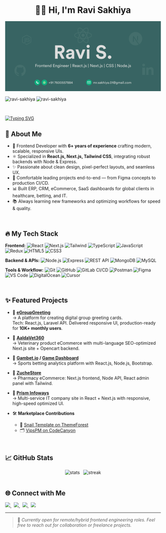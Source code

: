 <h1 align="center">👋🏻 Hi, I'm Ravi Sakhiya</h1>

<img src="./github-profile-banner.jpg" alt="banner" /><br>

<p align="left">
<img src="https://komarev.com/ghpvc/?username=ravi-sakhiya&label=Profile%20views&color=0e75b6&style=flat" alt="ravi-sakhiya" /> 
<img src="https://img.shields.io/github/followers/ravi-sakhiya" alt="ravi-sakhiya" /> 
</p><br>

[![Typing SVG](https://readme-typing-svg.demolab.com?font=Fira+Code&pause=1000&width=435&lines=Frontend+Expert+(6%2B+Years);React+%7C+Next.js+%7C+Tailwind+%7C+Node.js;Fullstack+MERN+Engineer;Building+from+UI%2FUX+to+API+%26+DevOps)](https://git.io/typing-svg)

## 🚀 About Me

- 🌟 Frontend Developer with **6+ years of experience** crafting modern, scalable, responsive UIs.
- ⚛️ Specialized in **React.js, Next.js, Tailwind CSS**, integrating robust backends with Node & Express.
- ✨ Passionate about clean design, pixel-perfect layouts, and seamless UX.
- 💼 Comfortable leading projects end-to-end — from Figma concepts to production CI/CD.
- 📊 Built ERP, CRM, eCommerce, SaaS dashboards for global clients in healthcare, betting, and IT.
- 📚 Always learning new frameworks and optimizing workflows for speed & quality.

<br>

## 🔥 My Tech Stack

**Frontend:**
![React](https://img.shields.io/badge/React-282C34?logo=react&logoColor=61DAFB)
![Next.js](https://img.shields.io/badge/Next.js-282C34?logo=next.js)
![Tailwind](https://img.shields.io/badge/Tailwind_CSS-282C34?logo=tailwind-css&logoColor=06B6D4)
![TypeScript](https://img.shields.io/badge/TypeScript-282C34?logo=typescript)
![JavaScript](https://img.shields.io/badge/JavaScript-282C34?logo=javascript&logoColor=F7DF1E)
![Redux](https://img.shields.io/badge/Redux-282C34?logo=redux&logoColor=764ABC)
![HTML5](https://img.shields.io/badge/HTML5-282C34?logo=html5)
![CSS3](https://img.shields.io/badge/CSS3-282C34?logo=css3)

**Backend & APIs:**
![Node.js](https://img.shields.io/badge/Node.js-282C34?logo=node.js)
![Express](https://img.shields.io/badge/Express-282C34?logo=express)
![REST API](https://img.shields.io/badge/REST_API-282C34)
![MongoDB](https://img.shields.io/badge/MongoDB-282C34?logo=mongodb&logoColor=47A248)
![MySQL](https://img.shields.io/badge/MySQL-282C34?logo=mysql&logoColor=4479A1)

**Tools & Workflow:**
![Git](https://img.shields.io/badge/Git-282C34?logo=git)
![GitHub](https://img.shields.io/badge/GitHub-282C34?logo=github)
![GitLab CI/CD](https://img.shields.io/badge/GitLab_CI/CD-282C34?logo=gitlab)
![Postman](https://img.shields.io/badge/Postman-282C34?logo=postman)
![Figma](https://img.shields.io/badge/Figma-282C34?logo=figma)
![VS Code](https://img.shields.io/badge/VS_Code-282C34?logo=visualstudiocode&logoColor=007ACC)
![DigitalOcean](https://img.shields.io/badge/DigitalOcean-282C34?logo=digitalocean&logoColor=0080FF)
![Cursor](https://img.shields.io/badge/Cursor.sh-282C34?logo=cursor&logoColor=5E5DF0)

<br>

## ✨ Featured Projects

- 🔗 **[eGroupGreeting](https://egroupgreeting.com/)**  
  → A platform for creating digital group greeting cards.  
  Tech: React.js, Laravel API. Delivered responsive UI, production-ready for **10K+ monthly users**.

- 🔗 **[AaldaVet360](https://aaldavet360.com/jp/)**  
  → Veterinary product eCommerce with multi-language SEO-optimized Next.js site + Opencart backend.

- 🔗 **[Gambet.io](https://gambet.io) / [Game Dashboard](https://game.gambet.io/)**  
  → Sports betting analytics platform with React.js, Node.js, Bootstrap.

- 🔗 **[ZucheStore](https://zuchestore.com/)**  
  → Pharmacy eCommerce: Next.js frontend, Node API, React admin panel with Tailwind.

- 🔗 **[Prism Infoways](https://prisminfoways.com/)**  
  → Multi-service IT company site in React + Next.js with responsive, high-speed optimized UI.

- 🛠 **Marketplace Contributions**  
  - 🎨 [Snail Template on ThemeForest](https://themeforest.net/item/snail-creative-multipurpose-html5-templates/28062252)  
  - 🗂️ [VipsPM on CodeCanyon](https://codecanyon.net/item/vipspm-angular8-laravel57-project-suite/25335792)

<br>

## 📈 GitHub Stats

<div align="center">  
    <img src="https://github-readme-stats.vercel.app/api?username=ravi-sakhiya&show_icons=true&theme=transparent&border_color=454545" alt="stats" />
    &nbsp;
    <img src="https://streak-stats.demolab.com?user=ravi-sakhiya&theme=transparent&border=454545&date_format=j%20M%5B%20Y%5D" alt="streak" />
</div>

<br>

## 🌐 Connect with Me

<p align="left">
    <a href="https://www.linkedin.com/in/ravi-sakhiya/" target="_blank">
        <img src="https://raw.githubusercontent.com/rahuldkjain/github-profile-readme-generator/master/src/images/icons/Social/linked-in-alt.svg" height="30" />
    </a>
    &nbsp;
    <a href="mailto:mr.sakhiya.01@gmail.com">
        <img src="https://img.icons8.com/ios-filled/50/000000/new-post.png" height="30" />
    </a>
    &nbsp;
    <a href="https://github.com/ravi-sakhiya" target="_blank">
        <img src="https://raw.githubusercontent.com/rahuldkjain/github-profile-readme-generator/master/src/images/icons/Social/github.svg" height="30" />
    </a>
    &nbsp;
    <a href="https://wa.me/917600557884" target="_blank">
        <img src="https://raw.githubusercontent.com/rahuldkjain/github-profile-readme-generator/master/src/images/icons/Social/whatsapp.svg" height="30" />
    </a>
</p>

---

> 📝 *Currently open for remote/hybrid frontend engineering roles. Feel free to reach out for collaboration or freelance projects.*

